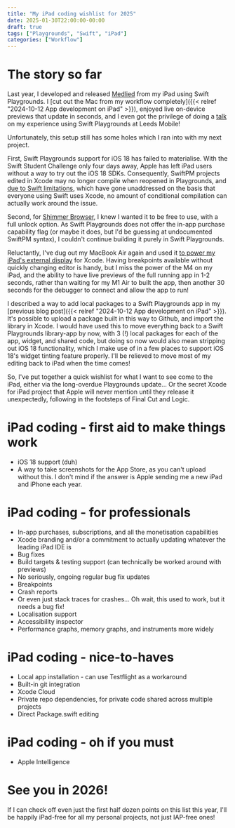 ```yaml
---
title: "My iPad coding wishlist for 2025"
date: 2025-01-30T22:00:00-00:00
draft: true
tags: ["Playgrounds", "Swift", "iPad"]
categories: ["Workflow"]
---
```


# The story so far

Last year, I developed and released [Medlied](https://apps.apple.com/app/id1606367519) from my iPad using Swift Playgrounds. I [cut out the Mac from my workflow completely]({{< relref "2024-10-12 App development on iPad" >}}), enjoyed live on-device previews that update in seconds, and I even got the privilege of doing a [talk](https://www.youtube.com/watch?v=OHJFmmDuztU&pp=ygUdd2FpdCwgeW91IGNhbiBjb2RlIG9uIGFuIGlwYWQ%3D) on my experience using Swift Playgrounds at Leeds Mobile!

Unfortunately, this setup still has some holes which I ran into with my next project.

First, Swift Playgrounds support for iOS 18 has failed to materialise. With the Swift Student Challenge only four days away, Apple has left iPad users without a way to try out the iOS 18 SDKs. Consequently, SwiftPM projects edited in Xcode may no longer compile when reopened in Playgrounds, and [due to Swift limitations](https://forums.swift.org/t/do-we-need-something-like-if-available/40349), which have gone unaddressed on the basis that everyone using Swift uses Xcode, no amount of conditional compilation can actually work around the issue.

Second, for [Shimmer Browser](https://apps.apple.com/app/id6739163018), I knew I wanted it to be free to use, with a full unlock option. As Swift Playgrounds does not offer the in-app purchase capability flag (or maybe it does, but I'd be guessing at undocumented SwiftPM syntax), I couldn't continue building it purely in Swift Playgrounds.

Reluctantly, I've dug out my MacBook Air again and used it [to power my iPad's external display](https://community.folivora.ai/t/ipados-menu-bar-theme-my-setup-request/40845?u=salvagedtechnic) for Xcode. Having breakpoints available without quickly changing editor is handy, but I miss the power of the M4 on my iPad, and the ability to have live previews of the full running app in 1-2 seconds, rather than waiting for my M1 Air to built the app, then another 30 seconds for the debugger to connect and allow the app to run!

I described a way to add local packages to a Swift Playgrounds app in my [previous blog post]({{< relref "2024-10-12 App development on iPad" >}}). It's possible to upload a package built in this way to Github, and import the library in Xcode. I would have used this to move everything back to a Swift Playgrounds library-app by now, with 3 (!) local packages for each of the app, widget, and shared code, but doing so now would also mean stripping out iOS 18 functionality, which I make use of in a few places to support iOS 18's widget tinting feature properly. I'll be relieved to move most of my editing back to iPad when the time comes!

So, I've put together a quick wishlist for what I want to see come to the iPad, either via the long-overdue Playgrounds update… Or the secret Xcode for iPad project that Apple will never mention until they release it unexpectedly, following in the footsteps of Final Cut and Logic.

# iPad coding - first aid to make things work

* iOS 18 support (duh)
* A way to take screenshots for the App Store, as you can't upload without this. I don't mind if the answer is Apple sending me a new iPad and iPhone each year.

# iPad coding - for professionals

* In-app purchases, subscriptions, and all the monetisation capabilities
* Xcode branding and/or a commitment to actually updating whatever the leading iPad IDE is
* Bug fixes
* Build targets & testing support (can technically be worked around with previews)
* No seriously, ongoing regular bug fix updates
* Breakpoints
* Crash reports
* Or even just stack traces for crashes… Oh wait, this used to work, but it needs a bug fix!
* Localisation support
* Accessibility inspector
* Performance graphs, memory graphs, and instruments more widely

# iPad coding - nice-to-haves

* Local app installation - can use Testflight as a workaround
* Built-in git integration
* Xcode Cloud
* Private repo dependencies, for private code shared across multiple projects
* Direct Package.swift editing

# iPad coding - oh if you must

* Apple Intelligence

# See you in 2026!

If I can check off even just the first half dozen points on this list this year, I'll be happily iPad-free for all my personal projects, not just IAP-free ones!